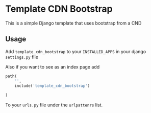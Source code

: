 # Template CDN Bootstrap

This is a simple  Django template that uses bootstrap from a CND


## Usage

Add `template_cdn_bootstrap` to your `INSTALLED_APPS` in your django `settings.py` file

Also if you want to see as an index page add

```python
path(
    '',
    include('template_cdn_bootstrap')
    
)
```

To your `urls.py` file under the `urlpattenrs` list.

